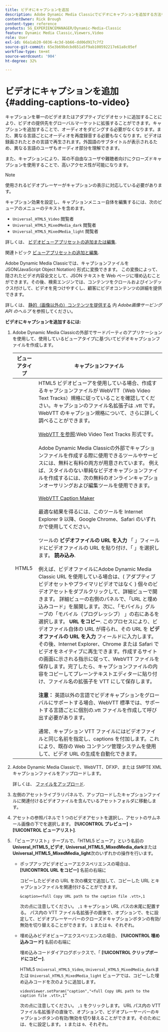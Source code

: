 ```yaml
---
title: ビデオにキャプションを追加
description: Adobe Dynamic Media Classicでビデオにキャプションを追加する方法を説明します。
contentOwner: Rick Brough
content-type: reference
products: SG_EXPERIENCEMANAGER/Dynamic-Media-Classic
feature: Dynamic Media Classic,Viewers,Video
role: User
exl-id: 66a1ab20-6036-4c3d-bb66-dd06d917c7f2
source-git-commit: 65e3b69bdcbd651a5f9ab100592217e61a8c05ef
workflow-type: tm+mt
source-wordcount: '904'
ht-degree: 32%

---
```


# ビデオにキャプションを追加 {#adding-captions-to-video}

キャプションを単一のビデオまたはアダプティブビデオセットに追加することにより、ビデオの提供先をグローバルマーケットに拡張することができます。キャプションを追加することで、オーディオをダビングする必要がなくなります。また、異なる言語ごとにオーディオを再度録音する必要もなくなります。ビデオは録画されたときの言語で再生されます。外国語のサブタイトルが表示されるため、異なる言語のユーザもオーディオ部分を理解できます。

また、キャプションにより、耳の不自由なユーザや難聴者向けにクローズドキャプションを使用することで、高いアクセス性が可能になります。

>[!NOTE]
>
>使用されるビデオプレーヤーがキャプションの表示に対応している必要があります。

キャプション効果を設定し、キャプションメニュー自体を編集するには、次のビューアのメニューのテキストを含めます。

* `Universal_HTML5_Video` 閲覧者
* `Universal_HTML5_MixedMedia_dark` 閲覧者
* `Universal_HTML5_MixedMedia_light` 閲覧者

詳しくは、 [ビデオビューアプリセットの追加または編集](previewing-videos-video-viewer.md#adding_or_editing_a_video_viewer_preset).

関連トピック [ビューアプリセットの追加と編集](application-setup.md#adding_and_editing_viewer_presets).

Adobe Dynamic Media Classicでは、キャプションファイルを JSON(JavaScript Object Notation) 形式に変換できます。 この変換によって、隠されたビデオ内容全文として、JSON テキストを Web ページに埋め込むことができます。その後、検索エンジンでは、コンテンツをクロールおよびインデックス付けして、ビデオを見つけやすくし、顧客にビデオコンテンツの詳細を提供できます。

詳しくは、 [静的（画像以外の）コンテンツを提供する](https://experienceleague.adobe.com/docs/dynamic-media-developer-resources/image-serving-api/image-serving-api/c-serving-static-nonimage-contents.html?lang=en#image-serving-api) 内 *Adobe画像サービング API のヘルプ* を参照してください。

**ビデオにキャプションを追加するには:**

1. Adobe Dynamic Media Classicの外部でサードパーティのアプリケーションを使用して、使用しているビューアタイプに基づいてビデオキャプションファイルを作成します。

   | ビューアタイプ | キャプションファイル |
   |--- |--- |
   | HTML5 | HTML5 ビデオビューアを使用している場合、作成するキャプションファイルが WebVTT（Web Video Text Tracks）規格に従っていることを確認してください。キャプションのファイル名拡張子は .vtt です。WebVTT のキャプション規格について、さらに詳しく調べることができます。<br><br>[WebVTT を参照](https://w3c.github.io/webvtt/):Web Video Text Tracks 形式です。 <br><br>Adobe Dynamic Media Classicの外部でキャプションファイルを作成する際に使用できるツールやサービスには、無料と有料の両方が用意されています。 例えば、スタイルのない単純なビデオキャプションファイルを作成するには、次の無料のオンラインキャプションオーサリングおよび編集ツールを使用できます。 <br><br>[WebVTT Caption Maker](https://testdrive-archive.azurewebsites.net/Graphics/CaptionMaker/Default.html) <br><br>最適な結果を得るには、このツールを Internet Explorer 9 以降、Google Chrome、Safari のいずれかで使用してください。 <br><br>ツールの <b>ビデオファイルの URL を入力</b> 「 」フィールドにビデオファイルの URL を貼り付け、「 」を選択します。 <b>読み込み</b>. <br><br>例えば、ビデオファイルにAdobe Dynamic Media Classic URL を使用している場合は、( アダプティブビデオセットやプライマリビデオではなく ) 個々のビデオアセットをダブルクリックして、詳細ビューで開きます。 詳細ビューの右側のパネルで、「URL と埋め込みコード」を展開します。次に、「モバイル」グループの「モバイル（プログレッシブ） 」の右にあるを選択します。 <b>URL をコピー</b>. このプロセスにより、ビデオファイル自体の URL が得られ、その URL を <b>ビデオファイルの URL を入力</b> フィールドに入力します。 その後、Internet Explorer、Chrome または Safari でビデオをネイティブに再生できます。作成するサイトの画面に示される指示に従って、WebVTT ファイルを保存します。完了したら、キャプションファイルの内容をコピーしてプレーンテキストエディターに貼り付け、ファイル名の拡張子を VTT にして保存します。 <br><br><b>注意：</b> 英語以外の言語でビデオキャプションをグローバルにサポートする場合、WebVTT 標準では、サポートする言語ごとに個別の.vtt ファイルを作成して呼び出す必要があります。 <br><br>通常、キャプション VTT ファイルにはビデオファイルと同じ名前を指定し、captions を付加します。これにより、既存の Web コンテンツ管理システムを使用して、ビデオ URL の生成を自動化できます。 |

1. Adobe Dynamic Media Classicで、WebVTT、DFXP、または SMPTE XML キャプションファイルをアップロードします。

   詳しくは、 [ファイルをアップロード](uploading-files.md#uploading_files).

1. 左側のアセットライブラリパネルで、アップロードしたキャプションファイルに関連付けるビデオファイルを含んでいるアセットフォルダに移動します。
1. アセットの参照パネルで 1 つのビデオアセットを選択し、アセットのサムネール画像の下でを選択します。 **[!UICONTROL プレビュー]** > **[!UICONTROL ビューアリスト]**.
1. 「ビューアリスト」テーブルで、「HTML5 ビューア」という名前の **Univeral_HTML5_ビデオ**, **Universal_HTML5_MixedMedia_dark**&#x200B;または **Universal_HTML5_MixedMedia_light**&#x200B;次のいずれかの操作を行います。

   * ポップアップビデオビューアエクスペリエンスの場合は、 **[!UICONTROL URL をコピー]** 名前の右端に

      コピーしたビデオの URL を次の構文で追加して、コピーした URL とキャプションファイルを関連付けることができます。

      `&caption=<full Copy URL path to the caption file .vtt>,1`

      次の点に注意してください。 `,1` キャプション URL パスの末尾に配置する。 パス内の VTT ファイル名拡張子の直後で、オプションで、をに設定して、ビデオプレーヤーバーのクローズドキャプションボタンの有効/無効を切り替えることができます。 `1` または `0`、それぞれ。

   * 埋め込みビデオビューアエクスペリエンスの場合、 **[!UICONTROL 埋め込みコード]** 名前の右端に

      埋め込みコードダイアログボックスで、「 **[!UICONTROL クリップボードにコピー]**.

      HTML5 `Universal_HTML5_Video`, `Universal_HTML5_MixedMedia_dark`または `Universal_HTML5_MixedMedia_light` ビューアでは、コピーした埋め込みコードを次のように追加します。

      `videoViewer.setParam("caption","<full Copy URL path to the caption file .vtt>,1”`

      次の点に注意してください。 `,1` をクリックします。 URL パス内の VTT ファイル名拡張子の直後で、オプションで、ビデオプレーヤーバーのキャプションボタンの有効/無効を切り替えることができます。そのためには、をに設定します。 `1` または `0`、それぞれ。

